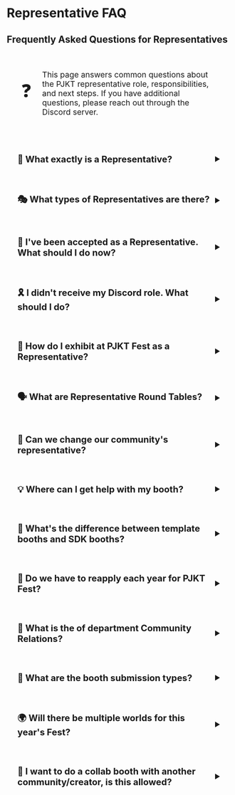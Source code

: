 # Representative FAQ

<div class="guide-page">

## Frequently Asked Questions for Representatives

<div class="faq-header">
  <div class="faq-icon">❓</div>
  <div class="faq-intro">
    <p>This page answers common questions about the PJKT representative role, responsibilities, and next steps. If you have additional questions, please reach out through the Discord server.</p>
  </div>
</div>

<div class="faq-container">
  <details class="faq-item">
    <summary class="faq-question">
      <h3>👋 What exactly is a Representative?</h3>
    </summary>
    <div class="faq-answer">
      <p>Representatives are the direct line of communications with PJKT Staff and your community. They serve several important functions:</p>
      <ul>
        <li>Receiving and sharing information relevant to events, developments, and updates</li>
        <li>Providing first-line feedback on PJKT improvements before public release</li>
        <li>Getting direct notifications when sign-ups for events (booths, collabs, etc.) go live</li>
        <li>Serving as a communication bridge between PJKT and their communities</li>
      </ul>
    </div>
  </details>

  <details class="faq-item">
    <summary class="faq-question">
      <h3>🎭 What types of Representatives are there?</h3>
    </summary>
    <div class="faq-answer">
      <p>There are two main types of representatives:</p>
      <div class="faq-types">
        <div class="faq-type">
          <h4>Community Representative</h4>
          <p>This person represents an entire community, such as:</p>
          <ul>
            <li>Roleplay groups</li>
            <li>Event organizations</li>
            <li>Creation communities</li>
            <li>Many other types of communities</li>
          </ul>
        </div>
        <div class="faq-type">
          <h4>Creator Representative</h4>
          <p>This person represents themselves and their creations, such as:</p>
          <ul>
            <li>Avatar creators</li>
            <li>World creators</li>
            <li>Content creators</li>
            <li>Other independent creators</li>
          </ul>
        </div>
      </div>
    </div>
  </details>

  <details class="faq-item">
    <summary class="faq-question">
      <h3>🎉 I've been accepted as a Representative. What should I do now?</h3>
    </summary>
    <div class="faq-answer">
      <p>Congratulations! Here are your next steps:</p>
      <ol>
        <li>Verify that you've received the Representative or Creator Rep role in the PJKT Discord</li>
        <li>Explore the Community Representatives category in the Discord server</li>
        <li>Check out the announcements channel for important updates</li>
        <li>Note when Representative Round Tables will be held for discussions and feedback</li>
        <li>Familiarize yourself with the booth-help channels if you plan to exhibit</li>
      </ol>
      <div class="alert info">
        <span class="alert-icon">ℹ️</span>
        <span>For a more detailed guide, check out our <a href="/info/new-representatives">New Representatives</a> page.</span>
      </div>
    </div>
  </details>

  <details class="faq-item">
    <summary class="faq-question">
      <h3>🎗️ I didn't receive my Discord role. What should I do?</h3>
    </summary>
    <div class="faq-answer">
      <p>If you haven't received your Representative or Creator Rep role, please contact the staff member who sent you the acceptance message via direct message. They'll be able to assist you with getting the proper role assigned.</p>
    </div>
  </details>

  <details class="faq-item">
    <summary class="faq-question">
      <h3>🎪 How do I exhibit at PJKT Fest as a Representative?</h3>
    </summary>
    <div class="faq-answer">
      <p>Everything you need to know about exhibiting at PJKT Fest can be found in our comprehensive <a href="/booths/getting-started">Getting Started with Booths</a> guide! It will walk you through all the steps to creating your booth and setting up the SDK.</p>
    </div>
  </details>

  <details class="faq-item">
    <summary class="faq-question">
      <h3>🗣️ What are Representative Round Tables?</h3>
    </summary>
    <div class="faq-answer">
      <p>Representative Round Tables are meetings where representatives discuss feedback and receive important information about upcoming events. These are valuable opportunities to provide input on PJKT initiatives and hear about developments before they're publicly announced. Check the announcements in the Representatives category for scheduling details.</p>
    </div>
  </details>

  <details class="faq-item">
    <summary class="faq-question">
      <h3>🔄 Can we change our community's representative?</h3>
    </summary>
    <div class="faq-answer">
      <p>Yes, if you need to change your representative, simply reach out to PJKT staff and they can assist with the transition. It's important to keep your representative information current to ensure proper communication channels remain open.</p>
    </div>
  </details>

  <details class="faq-item">
    <summary class="faq-question">
      <h3>💡 Where can I get help with my booth?</h3>
    </summary>
    <div class="faq-answer">
      <p>If you need assistance with your booth, PJKT provides several resources:</p>
      <ul>
        <li>Check the booth-help text channels in the Discord</li>
        <li>Use the booth-help voice channels for real-time assistance</li>
        <li>Read through our <a href="/booths/specifications">Booth Specifications</a> documentation</li>
        <li>For SDK booths, review the <a href="/booths/components">Components</a> guide</li>
      </ul>
    </div>
  </details>

  <details class="faq-item">
    <summary class="faq-question">
      <h3>🤔 What's the difference between template booths and SDK booths?</h3>
    </summary>
    <div class="faq-answer">
      <p><strong>Template Booths:</strong> Created through our web interface, these are simpler to set up and require no coding or Unity experience. They offer preset layouts and customization options.</p>
      <p><strong>SDK Booths:</strong> Created using our Unity SDK, these allow for complete customization and advanced interactive features, but require Unity knowledge and more development time.</p>
      <div class="alert tip">
        <span class="alert-icon">💡</span>
        <span>Choose the option that best fits your technical skill level and the complexity of your exhibition needs.</span>
      </div>
    </div>
  </details>

  <details class="faq-item">
    <summary class="faq-question">
      <h3>🎪 Do we have to reapply each year for PJKT Fest?</h3>
    </summary>
    <div class="faq-answer">
      <p>Once you've been accepted, you will be automatically accepted for upcoming years for FEST booth submission. No need to reapply next year for FEST. (This doesn't include HorrorCon or other events that need separate application)</p>
    </div>
  </details>

  <details class="faq-item">
    <summary class="faq-question">
      <h3>🏢 What is the of department Community Relations?</h3>
    </summary>
    <div class="faq-answer">
      <p><strong>Community Relations</strong>, will be taking the helm and making sure there is more clear communication from the staff to all of the communities and creators!</p>
    </div>
  </details>

  <details class="faq-item">
    <summary class="faq-question">
      <h3>📝 What are the booth submission types?</h3>
    </summary>
    <div class="faq-answer">
      <p>Wanting to submit a Template Booth, using images to showcase you or community? Check out our <a href="/booths/web-booth-creator">Web Booth Creator</a>.</p>
      <p>Wanting to make a Custom Booth? You will need to submit using our SDK which can be added to your VRChat Creator Companion or downloaded manually by going <a href="/booths/getting-started-with-sdk">here</a>.</p>
    </div>
  </details>

  <details class="faq-item">
    <summary class="faq-question">
      <h3>🌍 Will there be multiple worlds for this year's Fest?</h3>
    </summary>
    <div class="faq-answer">
      <p>Yes, there will be multiple worlds which will be based on Communities and Creators!</p>
      <p>Communities will be in the main world and creators will be in a separate "artist mall" for the separate world sections.</p>
    </div>
  </details>

  <details class="faq-item">
    <summary class="faq-question">
      <h3>🤝 I want to do a collab booth with another community/creator, is this allowed?</h3>
    </summary>
    <div class="faq-answer">
      <p>While we appreciate wanting to collaborate on booths, we will not be allowing it. However, this could be a possibility in the future.</p>
      <p>All communities showcased on all individual booths must be approved by having the Representative/Creator Rep Role. However, if you have partnered or collaborative communities, you are allowed to showcase their logo on the booth, but no group codes or anything else. This is to prevent unfair representation by trying to bypass the submission process.</p>
    </div>
  </details>
</div>

<style scoped>
.guide-page {
  width: 100%;
  max-width: 100%;
}

.faq-header {
  display: flex;
  align-items: center;
  gap: 1.5rem;
  padding: 2rem;
  background: var(--vp-c-bg-soft);
  border-radius: 12px;
  margin: 1.5rem 0;
  border: 1px solid var(--vp-c-divider);
}

.faq-icon {
  font-size: 2.5rem;
}

.faq-intro p {
  margin: 0;
  font-size: 1.1rem;
}

.faq-container {
  display: flex;
  flex-direction: column;
  gap: 1.5rem;
  margin: 2rem 0;
}

.faq-item {
  background: var(--vp-c-bg);
  border-radius: 12px;
  border: 1px solid var(--vp-c-divider);
  overflow: hidden;
  transition: all 0.3s cubic-bezier(0.34, 1.56, 0.64, 1);
  transform-origin: center;
}

.faq-item:hover {
  transform: translateY(-4px) scale(1.01);
  box-shadow: 
    0 4px 20px rgba(0, 0, 0, 0.15),
    0 0 0 2px var(--vp-c-brand);
}

.faq-question {
  padding: 1.25rem 1.5rem;
  background: var(--vp-c-bg-soft);
  border-bottom: 1px solid var(--vp-c-divider);
  cursor: pointer;
  list-style: none;
  display: flex;
  align-items: center;
  justify-content: space-between;
  user-select: none;
  transition: all 0.3s ease;
}

.faq-item:hover .faq-question {
  background: linear-gradient(45deg, var(--vp-c-bg-soft), var(--vp-c-bg));
}

.faq-question::after {
  content: '▼';
  font-size: 1em;
  transition: transform 0.3s ease;
  margin-left: 8px;
  transform-origin: center;
}

.faq-item:not([open]) .faq-question::after {
  transform: rotate(-90deg);
}

.faq-item[open] .faq-question::after {
  transform: rotate(0);
}

.faq-item:hover .faq-question::after {
  opacity: 1;
}

.faq-question::-webkit-details-marker {
  display: none;
}

.faq-question h3 {
  margin: 0;
  font-size: 1.25rem;
  display: flex;
  align-items: center;
  gap: 0.75rem;
}

.faq-question h3 > :first-child {
  display: inline-block;
  transform: scale(1.2);
  transition: transform 0.3s cubic-bezier(0.34, 1.56, 0.64, 1);
}

.faq-item:hover .faq-question h3 > :first-child {
  transform: scale(1.4) rotate(10deg);
}

.faq-answer {
  padding: 1.5rem;
  background: var(--vp-c-bg-soft);
  transform-origin: top;
  animation: slideDown 0.4s cubic-bezier(0.34, 1.56, 0.64, 1);
}

@keyframes slideDown {
  from {
    opacity: 0;
    transform: translateY(-20px) scale(0.95);
  }
  to {
    opacity: 1;
    transform: translateY(0) scale(1);
  }
}

.faq-answer p:first-child {
  margin-top: 0;
}

.faq-answer p:last-child {
  margin-bottom: 0;
}

.faq-types {
  display: grid;
  grid-template-columns: repeat(auto-fit, minmax(300px, 1fr));
  gap: 1.5rem;
  margin-top: 1rem;
}

.faq-type {
  background: var(--vp-c-bg-soft);
  padding: 1.25rem;
  border-radius: 8px;
  border: 1px solid var(--vp-c-divider);
}

.faq-type h4 {
  margin-top: 0;
  margin-bottom: 0.75rem;
  color: var(--vp-c-brand);
}

.alert {
  display: flex;
  align-items: center;
  gap: 0.75rem;
  margin-top: 1.5rem;
  padding: 1rem;
  border-radius: 8px;
  font-size: 0.95rem;
  transition: all 0.3s cubic-bezier(0.34, 1.56, 0.64, 1);
  border: 1px solid transparent;
}

.alert:hover {
  transform: translateX(8px) scale(1.02);
  box-shadow: -8px 4px 16px rgba(0, 0, 0, 0.15);
}

.alert.info {
  background: var(--vp-c-bg);
  border-left: 4px solid var(--vp-c-brand);
}

.alert.info:hover {
  border-color: var(--vp-c-brand);
  background: linear-gradient(45deg, var(--vp-c-bg), var(--vp-c-bg-soft));
}

.alert.tip {
  background: var(--vp-c-tip-soft);
  border-left: 4px solid var(--vp-c-tip);
}

.alert.tip:hover {
  border-color: var(--vp-c-tip);
  background: linear-gradient(45deg, var(--vp-c-bg), var(--vp-c-tip-soft));
}

.alert a {
  color: var(--vp-c-brand);
  text-decoration: none;
}

.alert a:hover {
  text-decoration: underline;
}

@media (max-width: 640px) {
  .faq-header {
    flex-direction: column;
    text-align: center;
    padding: 1.5rem;
  }
  
  .faq-question {
    padding: 1rem;
  }
  
  .faq-answer {
    padding: 1.25rem;
  }
  
  .faq-types {
    grid-template-columns: 1fr;
  }
}
</style>

</div>
